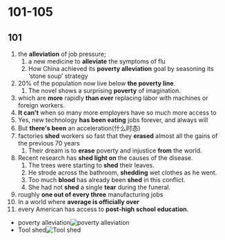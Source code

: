 # 101-105

## 101

1. the **alleviation** of job pressure;
   1. a new medicine to **alleviate** the symptoms of flu
   2. How China achieved its **poverty alleviation** goal by seasoning its ‘stone soup’ strategy
2. 20% of the population now live below **the poverty line**.
   1. The novel shows a surprising **poverty** of imagination.
3. which are **more** rapidly **than ever** replacing labor with machines or foreign workers.
4. **It can't** when so many more employers have so much more access to
5. Yes, new technology **has been eating** jobs forever, and always will
6. But **there's been** an acceleration(什么时态)
7. factories **shed** workers so fast that they **erased** almost all the gains of the previous 70 years
   1. Their dream is to **erase** poverty and injustice **from** the world.
8. Recent research has **shed light on** the causes of the disease.
   1. The trees were starting to **shed** their leaves.
   2. He strode across the bathroom, **shedding** wet clothes as he went.
   3. Too much **blood** has already been **shed** in this conflict.
   4. She had not **shed** a single **tear** during the funeral.
9. roughly **one out of every three** manufacturing jobs
10. In a world where **average is officially over**
11. every American has access to **post-high school education**.

- poverty alleviation![poverty alleviation](https://cdn.i-scmp.com/sites/default/files/d8/images/canvas/2021/03/12/196f47c1-80d4-40dc-85c5-294ceb21b265_1abf4740.jpg)
- Tool shed![Tool shed](https://shedsunlimited.b-cdn.net/wp-content/uploads/fly-images/35711/tool-shed-1-1600x9999.jpg)
